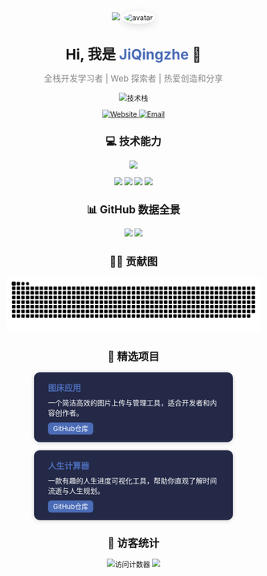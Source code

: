 <div align="center">

  <!-- 顶部波浪横幅 -->
  <img src="https://capsule-render.vercel.app/api?type=waving&color=0:4b6cb7,100:182848&height=180&section=header&text=JiQingzhe的技术宇宙&fontSize=40&fontColor=fff&animation=twinkling&fontAlignY=35&desc=Full%20Stack%20Developer%20Journey&descAlignY=55&descSize=15" />

  <!-- 头像和昵称 -->
  <img src="https://avatars.githubusercontent.com/u/128445439?v=4" width="120" style="border-radius:50%;margin-top:-70px;border:4px solid #fff;box-shadow:0 4px 16px #0002;" alt="avatar"/>
  <h1 style="margin-bottom:0.2em;">Hi, 我是 <span style="color:#4b6cb7;">JiQingzhe</span> 👋</h1>
  <p style="font-size:1.2em;color:#888;">全栈开发学习者 | Web 探索者 | 热爱创造和分享</p>

  <!-- 动态打字效果 -->
  <img width="400" src="https://readme-typing-svg.herokuapp.com?font=Fira+Code&weight=500&size=24&pause=1000&color=58A6FF&center=true&vCenter=true&random=false&width=400&height=50&lines=JavaScript+%E2%80%A2+TypeScript+%E2%80%A2+PHP;Python+%E2%80%A2+HTML5+%E2%80%A2+CSS3;持续学习+持续成长" alt="技术栈" />

  <!-- 联系方式 -->
  <p>
    <a href="https://aiqji.com" target="_blank">
      <img src="https://img.shields.io/badge/爱奇吉网站-FF6B6B?style=for-the-badge&logo=google-chrome&logoColor=white" alt="Website" />
    </a>
    <a href="mailto:jqz1215@qq.com">
      <img src="https://img.shields.io/badge/技术交流-0078D4?style=for-the-badge&logo=microsoft-outlook&logoColor=white" alt="Email" />
    </a>
  </p>

  <!-- 技术能力 -->
  <h2>💻 技术能力</h2>
  <img src="https://skillicons.dev/icons?i=js,ts,php,py,html,css,vue,react,nodejs,mysql,git&theme=dark&perline=7" />

  <p>
    <img src="https://img.shields.io/badge/JavaScript-专家-F7DF1E?style=flat-square&logo=javascript&logoColor=black" />
    <img src="https://img.shields.io/badge/TypeScript-熟练-3178C6?style=flat-square&logo=typescript&logoColor=white" />
    <img src="https://img.shields.io/badge/PHP-掌握-777BB4?style=flat-square&logo=php&logoColor=white" />
    <img src="https://img.shields.io/badge/Python-入门-3776AB?style=flat-square&logo=python&logoColor=white" />
  </p>

  <!-- GitHub 数据全景 -->
  <h2>📊 GitHub 数据全景</h2>
  <div align="center">
    <img width="49%" src="https://github-readme-stats.vercel.app/api?username=JiQingzhe2004&show_icons=true&theme=tokyonight&hide_border=true&count_private=true&locale=cn" />
    <img width="49%" src="https://github-readme-stats.vercel.app/api/top-langs/?username=JiQingzhe2004&layout=compact&theme=tokyonight&hide_border=true&langs_count=6&locale=cn" />
  </div>

  <!-- 可爱吃豆人贡献图 -->
  <h2>🐱‍👓 贡献图</h2>
  <picture>
    <source media="(prefers-color-scheme: dark)" srcset="https://raw.githubusercontent.com/platane/snk/output/github-contribution-grid-snake-dark.svg">
    <source media="(prefers-color-scheme: light)" srcset="https://raw.githubusercontent.com/platane/snk/output/github-contribution-grid-snake.svg">
    <img alt="github contribution grid snake animation" src="https://raw.githubusercontent.com/platane/snk/output/github-contribution-grid-snake.svg">
  </picture>
  <!-- 精选项目 -->
  <h2>🌟 精选项目</h2>
  <div align="center" style="display:flex;justify-content:center;gap:16px;flex-wrap:wrap;">
    <a href="https://github.com/JiQingzhe2004/Figure-bed" target="_blank" style="text-decoration:none;">
      <div style="background:#232946;border-radius:12px;padding:18px 28px;box-shadow:0 2px 8px #0002;min-width:260px;max-width:340px;text-align:left;">
        <h3 style="color:#4b6cb7;margin:0 0 8px 0;">图床应用</h3>
        <p style="color:#fff;margin:0 0 12px 0;font-size:1em;">一个简洁高效的图片上传与管理工具，适合开发者和内容创作者。</p>
        <span style="background:#4b6cb7;color:#fff;padding:4px 10px;border-radius:6px;font-size:0.95em;">GitHub仓库</span>
      </div>
    </a>
    <a href="https://github.com/JiQingzhe2004/Life-Calculator" target="_blank" style="text-decoration:none;">
      <div style="background:#232946;border-radius:12px;padding:18px 28px;box-shadow:0 2px 8px #0002;min-width:260px;max-width:340px;text-align:left;">
        <h3 style="color:#4b6cb7;margin:0 0 8px 0;">人生计算器</h3>
        <p style="color:#fff;margin:0 0 12px 0;font-size:1em;">一款有趣的人生进度可视化工具，帮助你直观了解时间流逝与人生规划。</p>
        <span style="background:#4b6cb7;color:#fff;padding:4px 10px;border-radius:6px;font-size:0.95em;">GitHub仓库</span>
      </div>
    </a>
    <!-- 可继续添加更多项目卡片 -->
  </div>

  <!-- 访客统计 -->
  <h2>👀 访客统计</h2>
  <img src="https://profile-counter.glitch.me/JiQingzhe2004/count.svg" alt="访问计数器" />

  <!-- 底部波浪横幅 -->
  <img src="https://capsule-render.vercel.app/api?type=waving&color=0:182848,100:4b6cb7&height=120&section=footer&fontSize=14" />

</div>
